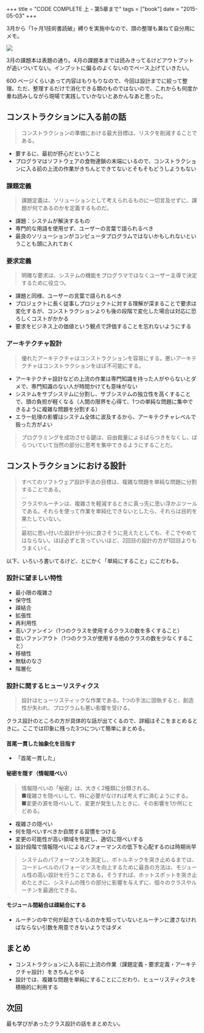 +++
title = "CODE COMPLETE 上 - 第5章まで"
tags = ["book"]
date = "2015-05-03"
+++

3月から「1ヶ月1技術書読破」縛りを実施中なので、頭の整理も兼ねて自分用にメモ。

<a href="http://www.amazon.co.jp/gp/product/489100455X/ref=as_li_ss_il?ie=UTF8&camp=247&creative=7399&creativeASIN=489100455X&linkCode=as2&tag=k1ch1-22"><img border="0" src="https://ws-fe.amazon-adsystem.com/widgets/q?_encoding=UTF8&ASIN=489100455X&Format=_SL250_&ID=AsinImage&MarketPlace=JP&ServiceVersion=20070822&WS=1&tag=k1ch1-22" ></a><img src="https://ir-jp.amazon-adsystem.com/e/ir?t=k1ch1-22&l=as2&o=9&a=489100455X" width="1" height="1" border="0" alt="" style="border:none !important; margin:0px !important;" />

<!--more-->

3月の課題本は表題の通り。4月の課題本までは読みきってるけどアウトプットが追いついてない。インプットに偏るのよくないのでペース上げていきたい。

600 ページくらいあって内容はもりもりなので、今回は設計までに絞って整理。ただ、整理するだけで消化できる類のものではないので、これからも何度か重ね読みしながら現場で実践していかないとあかんなあと思った。

## コンストラクションに入る前の話

> コンストラクションの準備における最大目標は、リスクを削減することである。

- 要するに、最初が肝心だということ
- プログラマはソフトウェアの食物連鎖の末端にいるので、コンストラクションに入る前の上流の作業がきちんとできてないとそもそもどうしようもない

### 課題定義

> 課題定義は、ソリューションとして考えられるものに一切言及せずに、課題が何であるのかを定義するものだ。

- 課題：システムが解決するもの
- 専門的な用語を使用せず、ユーザーの言葉で語られるべき
- 最良のソリューションがコンピュータプログラムではないかもしれないということも頭に入れておく

### 要求定義

> 明確な要求は、システムの機能をプログラマではなくユーザー主導で決定するために役立つ。

- 課題と同様、ユーザーの言葉で語られるべき
- プロジェクトに長く従事しプロジェクトに対する理解が深まることで要求は変化するが、コンストラクションよりも後の段階で変化した場合は対応に恐ろしくコストがかかる
- 要求をビジネス上の価値という観点で評価することを忘れないようにする

### アーキテクチャ設計

> 優れたアーキテクチャはコンストラクションを容易にする。悪いアーキテクチャはコンストラクションをほぼ不可能にする。

- アーキテクチャ設計などの上流の作業は専門知識を持った人がやらないとダメで、専門知識のない人が時間かけても意味がない
- システムをサブシステムに分割し、サブシステムの独立性を高くすることで、頭の負担が軽くなる（人間の限界を心得て、1つの単純な問題に集中できるように複雑な問題を分割する）
- エラー処理の影響はシステム全体に波及するから、アーキテクチャレベルで扱った方がよい

> プログラミングを成功させる鍵は、自由裁量によるばらつきをなくし、ばらついていて当然の部分に思考を集中できるようにすることだ。

## コンストラクションにおける設計

> すべてのソフトウェア設計手法の目標は、複雑な問題を単純な問題に分割することである。  
> ...  
> クラスやルーチンは、複雑さを軽減するときに真っ先に思い浮かぶツールである。それらを使って作業を単純化できないとしたら、それらは目的を果たしていない。  
> ...  
> 最初に思い付いた設計が十分に良さそうに見えたとしても、そこでやめてはならない。ほぼ必ずと言っていいほど、2回目の設計の方が1回目よりもうまくいく。

以下、いろいろ書いてるけど、とにかく「単純にすること」にこだわる。

### 設計に望ましい特性

- 最小限の複雑さ
- 保守性
- 疎結合
- 拡張性
- 再利用性
- 高いファンイン（1つのクラスを使用するクラスの数を多くすること）
- 低いファンアウト（1つのクラスが使用する他のクラスの数を少なくすること）
- 移植性
- 無駄のなさ
- 階層化

### 設計に関するヒューリスティクス

> 設計はヒューリスティックな作業である。1つの手法に固執すると、創造性が失われ、プログラムも悪い影響を受ける。

クラス設計のところの方が具体的な話が出てくるので、詳細はそこをまとめるときに。ここでは印象に残った3つについて簡単にまとめる。

#### 首尾一貫した抽象化を目指す

- 「首尾一貫した」

#### 秘密を隠す（情報隠ぺい）

> 情報隠ぺいの「秘密」は、大きく2種類に分類される。  
> ■複雑さを隠ぺいして、特に必要がなければ考えずに済むようにする。  
> ■変更の源を隠ぺいして、変更が発生したときに、その影響を1か所にとどめる。

- 複雑さの隠ぺい
- 何を隠ぺいすべきか自問する習慣をつける
- 変更の可能性が高い領域を特定し、適切に隠ぺいする
- 設計段階で情報隠ぺいによるパフォーマンスの低下を心配するのは時期尚早

> システムのパフォーマンスを測定し、ボトルネックを突き止めるまでは、コードレベルのパフォーマンスを向上するために最良の方法は、モジュール性の高い設計を行うことである。そうすれば、ホットスポットを突き止めたときに、システムの残りの部分に影響を与えずに、個々のクラスやルーチンを最適化できる。

#### モジュール間結合は疎結合にする

- ルーチンの中で何が起きているのかを知っていないとルーチンに渡さなければならない引数を用意できないようではダメ

## まとめ

- コンストラクションに入る前に上流の作業（課題定義・要求定義・アーキテクチャ設計）をきちんとやる
- 設計では、複雑な問題を単純にすることにこだわり、ヒューリスティクスを積極的に利用する

## 次回

最も学びがあったクラス設計の話をまとめたい。
